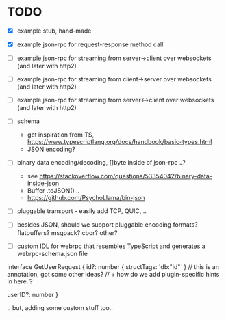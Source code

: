 TODO
====

- [x] example stub, hand-made
- [x] example json-rpc for request-response method call
- [ ] example json-rpc for streaming from server->client over websockets (and later with http2)
- [ ] example json-rpc for streaming from client->server over websockets (and later with http2)
- [ ] example json-rpc for streaming from server<->client over websockets (and later with http2)
 
- [ ] schema
    * get inspiration from TS, https://www.typescriptlang.org/docs/handbook/basic-types.html
    * JSON encoding?

- [ ] binary data encoding/decoding, []byte inside of json-rpc ..?
  * see https://stackoverflow.com/questions/53354042/binary-data-inside-json
  * Buffer .toJSON() ..
  * https://github.com/PsychoLlama/bin-json

- [ ] pluggable transport - easily add TCP, QUIC, ..
- [ ] besides JSON, should we support pluggable encoding formats? flatbuffers? msgpack? cbor? other?

- [ ] custom IDL for webrpc that resembles TypeScript and generates a webrpc-schema.json file

interface GetUserRequest {
  id?: number {
    structTags: 'db:"id"'
  } // this is an annotation, got some other ideas?
  // + how do we add plugin-specific hints in here..?

  userID?: number
}

.. but, adding some custom stuff too..
